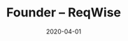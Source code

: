 ---
title: Founder – ReqWise
eventType: job
date: 2020-04-01
thumbnail: reqwise
blurb: Founded ReqWise, a requirements management SaaS with a focus on instant messaging integration
tags: [svelte, fastify, postgres]
website: https://reqwise.com
---
